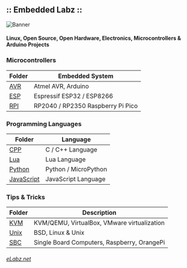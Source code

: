 
## :: Embedded Labz ::
![Banner](http://elabz.net/banner.png)
#### Linux, Open Source, Open Hardware, Electronics, Microcontrollers & Arduino Projects

### Microcontrollers

| Folder | Embedded System |
|--------|-----------------|
| [AVR](https://elabz.net/AVR/)  | Atmel AVR, Arduino |
| [ESP](https://elabz.net/ESP/)  | Espressif ESP32 / ESP8266 |
| [RPI](https://elabz.net/RPI/)  | RP2040 / RP2350 Raspberry Pi Pico |

### Programming Languages

| Folder     | Language              |
|------------|----------------------|
| [CPP](https://elabz.net/CPP/)     | C / C++ Language      |
| [Lua](https://elabz.net/Lua/)     | Lua Language         |
| [Python](https://elabz.net/Python/) | Python / MicroPython |
| [JavaScript](https://elabz.net/JavaScript/) | JavaScript Language |

### Tips & Tricks

| Folder | Description |
|--------|---------------------------|
| [KVM](https://elabz.net/KVM/)   | KVM/QEMU, VirtualBox, VMware virtualization |
| [Unix](https://elabz.net/Unix/) | BSD, Linux & Unix |
| [SBC](https://elabz.net/SBC/)   | Single Board Computers, Raspberry, OrangePi |

[//]: # (Este é um comentário "oculto" no Markdown)

###### [eLabz.net](https://elabz.net)
